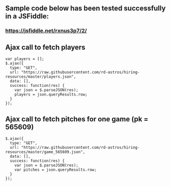 ## Sample code below has been tested successfully in a JSFiddle:
### https://jsfiddle.net/rxnus3p7/2/

## Ajax call to fetch players
    var players = [];
    $.ajax({
      type: "GET",
      url: "https://raw.githubusercontent.com/rd-astros/hiring-resources/master/players.json",
      data: [],
      success: function(res) {
        var json = $.parseJSON(res);
  	    players = json.queryResults.row;
      }
    });

## Ajax call to fetch pitches for one game (pk = 565609)
    $.ajax({
      type: "GET",
      url: "https://raw.githubusercontent.com/rd-astros/hiring-resources/master/game_565609.json",
      data: [],
      success: function(res) {
        var json = $.parseJSON(res);
        var pitches = json.queryResults.row;
      }
    });
